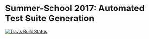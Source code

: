 # Summer-School 2017: Automated Test Suite Generation

[![Travis Build Status](https://travis-ci.org/danglotb/TestGenerator.svg?branch=master)](https://travis-ci.org/danglotb/TestGenerator)
